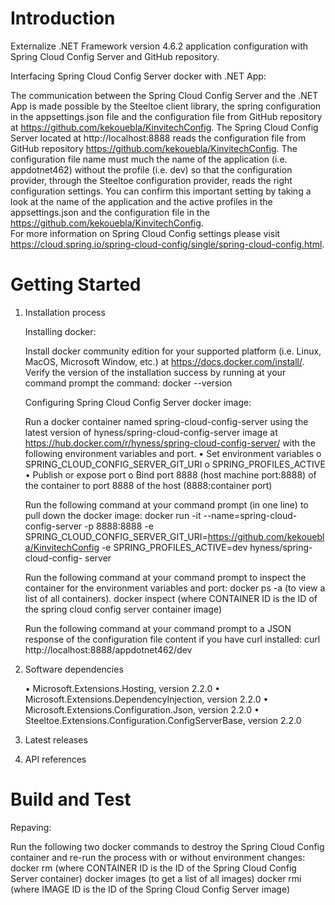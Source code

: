 # Introduction 
Externalize .NET Framework version 4.6.2 application configuration with Spring Cloud Config Server and GitHub repository.

Interfacing Spring Cloud Config Server docker with .NET App:

The communication between the Spring Cloud Config Server and the .NET App is made possible by the Steeltoe client library, the spring configuration in the appsettings.json file and the configuration file from GitHub repository at https://github.com/kekouebla/KinvitechConfig.  The Spring Cloud Config Server located at http://localhost:8888 reads the configuration file from GitHub repository https://github.com/kekouebla/KinvitechConfig.  The configuration file name must much the name of the application (i.e. appdotnet462) without the profile (i.e. dev) so that the configuration provider, through the Steeltoe configuration provider, reads the right configuration settings.  You can confirm this important setting by taking a look at the name of the application and the active profiles in the appsettings.json and the configuration file in the https://github.com/kekouebla/KinvitechConfig.  
For more information on Spring Cloud Config settings please visit https://cloud.spring.io/spring-cloud-config/single/spring-cloud-config.html.


# Getting Started
1.	Installation process

      Installing docker:
      
      Install docker community edition for your supported platform (i.e. Linux, MacOS, Microsoft Window, etc.) at           https://docs.docker.com/install/.
      Verify the version of the  installation success by running at your command prompt the command: 
      docker --version

      Configuring Spring Cloud Config Server docker image:
      
      Run a docker container named spring-cloud-config-server using the latest version of hyness/spring-cloud-config-server image at    https://hub.docker.com/r/hyness/spring-cloud-config-server/ with the following environment variables and port.
      •	Set environment variables
            o	SPRING_CLOUD_CONFIG_SERVER_GIT_URI
            o	SPRING_PROFILES_ACTIVE
      •	Publish or expose port
            o	Bind port 8888 (host machine port:8888) of the container to port 8888 of the host (8888:container port)
      
      Run the following command at your command prompt (in one line) to pull down the docker image:
      docker run -it --name=spring-cloud-config-server -p 8888:8888 -e    SPRING_CLOUD_CONFIG_SERVER_GIT_URI=https://github.com/kekouebla/KinvitechConfig -e SPRING_PROFILES_ACTIVE=dev hyness/spring-cloud-config-   server

      Run the following command at your command prompt to inspect the container for the environment variables and port:
      docker ps -a (to view a list of all containers).
      docker inspect <CONTAINER ID> (where CONTAINER ID is the ID of the spring cloud config server container image)
  
      Run the following command at your command prompt to a JSON response of the configuration file content if you have curl installed:
      curl http://localhost:8888/appdotnet462/dev


2.	Software dependencies

      •	Microsoft.Extensions.Hosting, version 2.2.0
      •	Microsoft.Extensions.DependencyInjection, version 2.2.0
      •	Microsoft.Extensions.Configuration.Json, version 2.2.0
      •	Steeltoe.Extensions.Configuration.ConfigServerBase, version 2.2.0

3.	Latest releases
4.	API references

# Build and Test
Repaving:

Run the following two docker commands to destroy the Spring Cloud Config container and re-run the process with or without environment changes:
docker rm <CONTAINER ID> (where CONTAINER ID is the ID of the Spring Cloud Config Server container)
docker images (to get a list of all images)
docker rmi <IMAGE ID> (where IMAGE ID is the ID of the Spring Cloud Config Server image)

